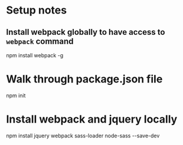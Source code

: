 # Setup notes

## Install webpack globally to have access to `webpack` command
npm install webpack -g

# Walk through package.json file
npm init

# Install webpack and jquery locally
npm install jquery webpack sass-loader node-sass --save-dev

